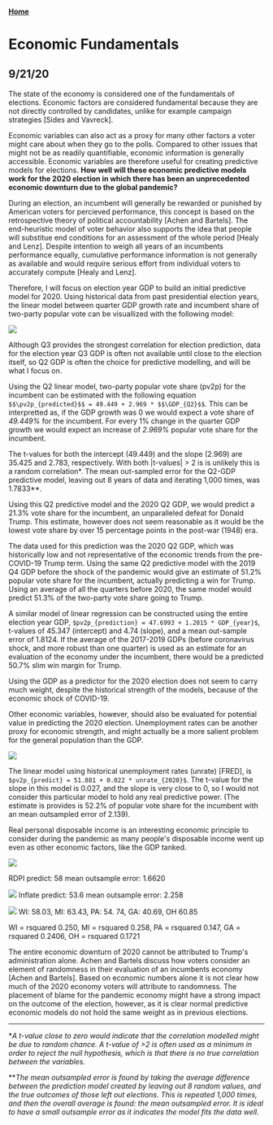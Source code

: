 #### [Home](https://cassidybargell.github.io/election_analytics/)

# Economic Fundamentals 
## 9/21/20

The state of the economy is considered one of the fundamentals of elections. Economic factors are considered fundamental because they are not directly controlled by candidates, unlike for example campaign strategies [Sides and Vavreck]. 
 
Economic variables can also act as a proxy for many other factors a voter might care about when they go to the polls. Compared to other issues that might not be as readily quantifiable, economic information is generally accessible. Economic variables are therefore useful for creating predictive models for elections. **How well will these economic predictive models work for the 2020 election in which there has been an unprecedented economic downturn due to the global pandemic?**

During an election, an incumbent will generally be rewarded or punished by American voters for percieved performance, this concept is based on the retrospective theory of political accountability [Achen and Bartels]. The end-heuristic model of voter behavior also supports the idea that people will substitue end conditions for an assessment of the whole period [Healy and Lenz]. Despite intention to weigh all years of an incumbents performance equally, cumulative performance information is not generally as available and would require serious effort from individual voters to accurately compute [Healy and Lenz]. 

Therefore, I will focus on election year GDP to build an initial predictive model for 2020. Using historical data from past presidential election years, the linear model between quarter GDP growth rate and incumbent share of two-party popular vote can be visuallized with the following model:

![](../figures/gdp_v_pv2p.png)

Although Q3 provides the strongest correlation for election prediction, data for the election year Q3 GDP is often not available until close to the election itself, so Q2 GDP  is often the choice for predictive modelling, and will be what I focus on. 

Using the Q2 linear model, two-party popular vote share (pv2p) for the incumbent can be estimated with the following equation ```$$\pv2p_{predicted}$$ = 49.449 + 2.969 * $$\GDP_{Q2}$$```. This can be interpretted as, if the GDP growth was 0 we would expect a vote share of *49.449%* for the incumbent. For every 1% change in the quarter GDP growth we would expect an increase of *2.969%* popular vote share for the incumbent. 

The t-values for both the intercept (49.449) and the slope (2.969) are 35.425 and 2.783, respectively. With both |t-values| > 2 is is unlikely this is a random correlation*. 
The mean out-sampled error for the Q2-GDP predictive model, leaving out 8 years of data and iterating 1,000 times, was 1.7833**.

Using this Q2 predictive model and the 2020 Q2 GDP, we would predict a 21.3% vote share for the incumbent, an unparalleled defeat for Donald Trump. This estimate, however does not seem reasonable as it would be the lowest vote share by over 15 percentage points in the post-war (1948) era.

The data used for this prediction was the 2020 Q2 GDP, which was historically low and not representative of the economic trends from the pre-COVID-19 Trump term. Using the same Q2 predictive model with the 2019 Q4 GDP before the shock of the pandemic would give an estimate of 51.2% popular vote share for the incumbent, actually predicting a win for Trump. Using an average of all the quarters before 2020, the same model would predict 51.3% of the two-party vote share going to Trump. 

A similar model of linear regression can be constructed using the entire election year GDP, `$pv2p_{prediction} = 47.6993 + 1.2015 * GDP_{year}$`, t-values of 45.347 (intercept) and 4.74 (slope), and a mean out-sample error of 1.8124. If the average of the 2017-2019 GDPs (before coronavirus shock, and more robust than one quarter) is used as an estimate for an evaluation of the economy under the incumbent, there would be a predicted 50.7% slim win margin for Trump. 

Using the GDP as a predictor for the 2020 election does not seem to carry much weight, despite the historical strength of the models, because of the economic shock of COVID-19. 

Other economic variables, however, should also be evaluated for potential value in predicting the 2020 election. Unemployment rates can be another proxy for economic strength, and might actually be a more salient problem for the general population than the GDP.

![](../figures/unemployment_lm.png)

The linear model using historical unemployment rates (unrate) [FRED], is `$pv2p_{predict} = 51.881 + 0.022 * unrate_{2020}$`. The t-value for the slope in this model is 0.027, and the slope is very close to 0, so I would not consider this particular model to hold any real predictive power. (The estimate is provides is 52.2% of popular vote share for the incumbent with an mean outsampled error of 2.139). 

Real personal disposable income is an interesting economic principle to consider during the pandemic as many people's disposable income went up even as other economic factors, like the GDP tanked. 

![](../figures/rdpi_lm.png)


RDPI predict: 58
mean outsample error: 1.6620


![](../figures/inflate_lm.png)
Inflate predict: 53.6
mean outsample error: 2.258


![](../figures/swing_lm.png)
WI: 58.03, MI: 63.43, PA: 54. 74, GA: 40.69, OH 60.85

WI = rsquared 0.250, MI = rsquared 0.258, PA = rsquared 0.147, GA = rsquared 0.2406, OH = rsquared 0.1721

The entire economic downturn of 2020 cannot be attributed to Trump's administration alone. Achen and Bartels discuss how voters consider an element of randomness in their evaluation of an incumbents economy [Achen and Bartels]. Based on economic numbers alone it is not clear how much of the 2020 economy voters will attribute to randomness. The placement of blame for the pandemic economy might have a strong impact on the outcome of the election, however, as it is clear normal predictive economic models do not hold the same weight as in previous elections. 

<hr>

**A t-value close to zero would indicate that the correlation modelled might be due to random chance. A t-value of >2 is often used as a minimum in order to reject the null hypothesis, which is that there is no true correlation between the variables.*


***The mean outsampled error is found by taking the average difference between the prediction model created by leaving out 8 random values, and the true outcomes of those left out elections. This is repeated 1,000 times, and then the overall average is found: the mean outsampled error. It is ideal to have a small outsample error as it indicates the model fits the data well.*